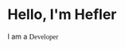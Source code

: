 <link href="style.css" rel="stylesheet"></link>

<link rel="preconnect" href="https://fonts.gstatic.com">
<link href="https://fonts.googleapis.com/css2?family=Cutive+Mono&display=swap" rel="stylesheet"> 

# Hello, I'm Hefler

I am a <span style='font-family:Cutive'>Developer</span>

